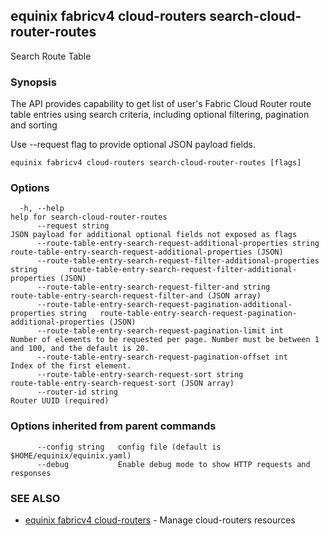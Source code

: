 ## equinix fabricv4 cloud-routers search-cloud-router-routes

Search Route Table

### Synopsis

The API provides capability to get list of user's Fabric Cloud Router route table entries using search criteria, including optional filtering, pagination and sorting

Use --request flag to provide optional JSON payload fields.

```
equinix fabricv4 cloud-routers search-cloud-router-routes [flags]
```

### Options

```
  -h, --help                                                                       help for search-cloud-router-routes
      --request string                                                             JSON payload for additional optional fields not exposed as flags
      --route-table-entry-search-request-additional-properties string              route-table-entry-search-request-additional-properties (JSON)
      --route-table-entry-search-request-filter-additional-properties string       route-table-entry-search-request-filter-additional-properties (JSON)
      --route-table-entry-search-request-filter-and string                         route-table-entry-search-request-filter-and (JSON array)
      --route-table-entry-search-request-pagination-additional-properties string   route-table-entry-search-request-pagination-additional-properties (JSON)
      --route-table-entry-search-request-pagination-limit int                      Number of elements to be requested per page. Number must be between 1 and 100, and the default is 20.
      --route-table-entry-search-request-pagination-offset int                     Index of the first element.
      --route-table-entry-search-request-sort string                               route-table-entry-search-request-sort (JSON array)
      --router-id string                                                           Router UUID (required)
```

### Options inherited from parent commands

```
      --config string   config file (default is $HOME/equinix/equinix.yaml)
      --debug           Enable debug mode to show HTTP requests and responses
```

### SEE ALSO

* [equinix fabricv4 cloud-routers](equinix_fabricv4_cloud-routers.md)	 - Manage cloud-routers resources

